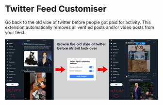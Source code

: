 # Twitter Feed Customiser

Go back to the old vibe of twitter before people got paid for activity. 
This extension automatically removes all verified posts and/or video posts from your feed.

![Marquee Promo](./marquee-promo.png)